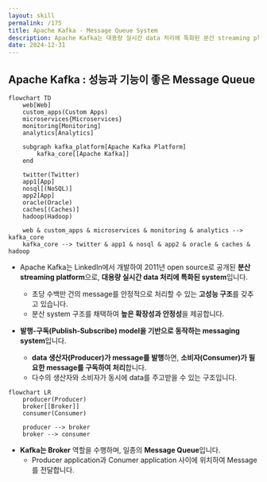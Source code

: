 ```yaml
---
layout: skill
permalink: /175
title: Apache Kafka - Message Queue System
description: Apache Kafka는 대용량 실시간 data 처리에 특화된 분산 streaming platform입니다.
date: 2024-12-31
---
```



## Apache Kafka : 성능과 기능이 좋은 Message Queue

```mermaid
flowchart TD
    web[Web]
    custom_apps(Custom Apps)
    microservices{Microservices}
    monitoring[Monitoring]
    analytics[Analytics]

    subgraph kafka_platform[Apache Kafka Platform]
        kafka_core[[Apache Kafka]]
    end

    twitter(Twitter)
    app1[App]
    nosql[(NoSQL)]
    app2[App]
    oracle(Oracle)
    caches[(Caches)]
    hadoop(Hadoop)

    web & custom_apps & microservices & monitoring & analytics --> kafka_core
    kafka_core --> twitter & app1 & nosql & app2 & oracle & caches & hadoop
```

- Apache Kafka는 LinkedIn에서 개발하여 2011년 open source로 공개된 **분산 streaming platform**으로, **대용량 실시간 data 처리에 특화된 system**입니다.
    - 초당 수백만 건의 message를 안정적으로 처리할 수 있는 **고성능 구조**를 갖추고 있습니다.
    - 분산 system 구조를 채택하여 **높은 확장성과 안정성**을 제공합니다.

- **발행-구독(Publish-Subscribe) model을 기반으로 동작하는 messaging system**입니다.
    - **data 생산자(Producer)가 message를 발행**하면, **소비자(Consumer)가 필요한 message를 구독하여 처리**합니다.
    - 다수의 생산자와 소비자가 동시에 data를 주고받을 수 있는 구조입니다.

```mermaid
flowchart LR
    producer(Producer)
    broker[[Broker]]
    consumer(Consumer)

    producer --> broker
    broker --> consumer
```

- **Kafka는 Broker** 역할을 수행하며, 일종의 **Message Queue**입니다.
    - Producer application과 Conumer application 사이에 위치하여 Message를 전달합니다.



